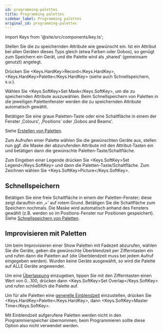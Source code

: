 ```yaml
---
id: programming-palettes
title: Programming palettes
sidebar_label: Programming palettes
original_id: programming-palettes
---
```


import Keys from '@site/src/components/key.ts';

Stellen Sie die zu speichernden Attribute wie gewünscht ein. Ist ein
Attribut bei allen Geräten dieses Typs gleich (etwa Farben oder
Gobos), so genügt zum Speichern ein Gerät, und die Palette wird als
‚shared' (gemeinsam genutzt) angelegt.

Drücken Sie <Keys.HardKey>Record</Keys.HardKey>, <Keys.HardKey>Palette</Keys.HardKey> (siehe auch Schnellspeichern, s.u.).

Wählen Sie <Keys.SoftKey>Set Mask</Keys.SoftKey>, um die zu speichernden Attribute auszuwählen.
Beim Schnell­speichern von Paletten in die jeweiligen Palettenfenster
werden die zu speichernden Attribute automatisch gewählt.

Betätigen Sie eine graue Paletten-Taste oder eine Schaltfläche in einem
der Fenster ‚Colours', ‚Positions' oder ‚Gobos and Beams'.

Siehe [Erstellen von Paletten](../palettes/creating-palettes.md).

Zum Aufrufen einer Palette wählen Sie die gewünschten Geräte aus,
stellen nun ggf. die Maske der abzurufenden Attribute mit den
Attribut-Tasten ein und betätigen dann die gewünschte
Paletten-Taste/Schaltfläche.

Zum Eingeben einer Legende drücken Sie <Keys.SoftKey>Set Legend</Keys.SoftKey> und dann die
Paletten-Taste/Schaltfläche. Zum Zeichnen wählen Sie <Keys.SoftKey>Picture</Keys.SoftKey>.

## Schnellspeichern

Betätigen Sie eine freie Schaltfläche in einem der Paletten-Fenster;
diese zeigt daraufhin ein ‚+' auf rotem Grund. Betätigen Sie die
Schaltfläche zum Speichern nochmals. Die Maske wird automatisch anhand
des Fensters gewählt (z.B. werden so im Positions-Fenster nur Positionen
gespeichert). Siehe [Schnellspeichern von Paletten](../palettes/creating-palettes.md#schnellspeichern).

## Improvisieren mit Paletten

Um beim Improvisieren einer Show Paletten mit Fadezeit abzurufen, wählen
Sie die Geräte, geben die gewünschte Überblendzeit per
Zifferntasten ein und rufen dann die Paletten auf (die Überblendzeit
muss bei jedem Aufruf eingegeben werden). Wurden keine Geräte
ausgewählt, so wird die Palette auf ALLE Geräte angewendet.

Um eine [Überlappung](../palettes/timing-with-palettes.md#manuelle-geräteüberlappung-beim-palettenabruf) einzugeben, tippen Sie mit den Zifferntasten einen
Wert von 0...100, drücken dann <Keys.SoftKey>Set Overlap</Keys.SoftKey> und rufen schließlich
die Palette auf.

Um für alle Paletten eine [generelle Einblendzeit](../palettes/timing-with-palettes.md#master-zeit-für-paletten) einzustellen, drücken
Sie <Keys.HardKey>Palette</Keys.HardKey>, dann <Keys.SoftKey>Master Time</Keys.SoftKey>.

Mit Einblendzeit aufgerufene Paletten werden nicht in den
Programmierspeicher übernommen; beim Programmieren sollte diese Option
also nicht verwendet werden.
